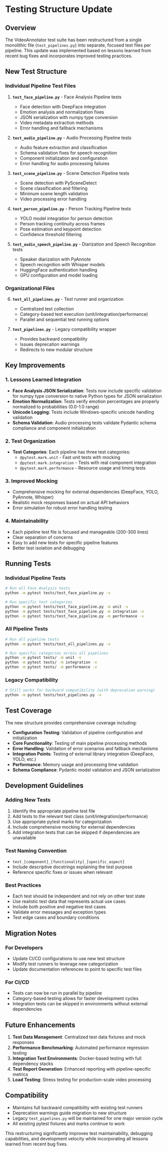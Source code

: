 # Testing Structure Update

## Overview

The VideoAnnotator test suite has been restructured from a single monolithic file (`test_pipelines.py`) into separate, focused test files per pipeline. This update was implemented based on lessons learned from recent bug fixes and incorporates improved testing practices.

## New Test Structure

### Individual Pipeline Test Files

1. **`test_face_pipeline.py`** - Face Analysis Pipeline tests
   - Face detection with DeepFace integration
   - Emotion analysis and normalization fixes
   - JSON serialization with numpy type conversion
   - Video metadata extraction methods
   - Error handling and fallback mechanisms

2. **`test_audio_pipeline.py`** - Audio Processing Pipeline tests
   - Audio feature extraction and classification
   - Schema validation fixes for speech recognition
   - Component initialization and configuration
   - Error handling for audio processing failures

3. **`test_scene_pipeline.py`** - Scene Detection Pipeline tests
   - Scene detection with PySceneDetect
   - Scene classification and filtering
   - Minimum scene length validation
   - Video processing error handling

4. **`test_person_pipeline.py`** - Person Tracking Pipeline tests
   - YOLO model integration for person detection
   - Person tracking continuity across frames
   - Pose estimation and keypoint detection
   - Confidence threshold filtering

5. **`test_audio_speech_pipeline.py`** - Diarization and Speech Recognition tests
   - Speaker diarization with PyAnnote
   - Speech recognition with Whisper models
   - HuggingFace authentication handling
   - GPU configuration and model loading

### Organizational Files

6. **`test_all_pipelines.py`** - Test runner and organization
   - Centralized test collection
   - Category-based test execution (unit/integration/performance)
   - Parallel and sequential test running options

7. **`test_pipelines.py`** - Legacy compatibility wrapper
   - Provides backward compatibility
   - Issues deprecation warnings
   - Redirects to new modular structure

## Key Improvements

### 1. Lessons Learned Integration
- **Face Analysis JSON Serialization**: Tests now include specific validation for numpy type conversion to native Python types for JSON serialization
- **Emotion Normalization**: Tests verify emotion percentages are properly normalized to probabilities (0.0-1.0 range)
- **Unicode Logging**: Tests include Windows-specific unicode handling validation
- **Schema Validation**: Audio processing tests validate Pydantic schema compliance and component initialization

### 2. Test Organization
- **Test Categories**: Each pipeline has three test categories:
  - `@pytest.mark.unit` - Fast unit tests with mocking
  - `@pytest.mark.integration` - Tests with real component integration
  - `@pytest.mark.performance` - Resource usage and timing tests

### 3. Improved Mocking
- Comprehensive mocking for external dependencies (DeepFace, YOLO, PyAnnote, Whisper)
- Realistic mock responses based on actual API behaviors
- Error simulation for robust error handling testing

### 4. Maintainability
- Each pipeline test file is focused and manageable (200-300 lines)
- Clear separation of concerns
- Easy to add new tests for specific pipeline features
- Better test isolation and debugging

## Running Tests

### Individual Pipeline Tests
```bash
# Run all Face Analysis tests
python -m pytest tests/test_face_pipeline.py -v

# Run specific test categories
python -m pytest tests/test_face_pipeline.py -m unit -v
python -m pytest tests/test_face_pipeline.py -m integration -v
python -m pytest tests/test_face_pipeline.py -m performance -v
```

### All Pipeline Tests
```bash
# Run all pipeline tests
python -m pytest tests/test_all_pipelines.py -v

# Run specific categories across all pipelines
python -m pytest tests/ -m unit -v
python -m pytest tests/ -m integration -v
python -m pytest tests/ -m performance -v
```

### Legacy Compatibility
```bash
# Still works for backward compatibility (with deprecation warning)
python -m pytest tests/test_pipelines.py -v
```

## Test Coverage

The new structure provides comprehensive coverage including:

- **Configuration Testing**: Validation of pipeline configuration and initialization
- **Core Functionality**: Testing of main pipeline processing methods
- **Error Handling**: Validation of error scenarios and fallback mechanisms
- **Integration Points**: Testing of external library integration (DeepFace, YOLO, etc.)
- **Performance**: Memory usage and processing time validation
- **Schema Compliance**: Pydantic model validation and JSON serialization

## Development Guidelines

### Adding New Tests
1. Identify the appropriate pipeline test file
2. Add tests to the relevant test class (unit/integration/performance)
3. Use appropriate pytest marks for categorization
4. Include comprehensive mocking for external dependencies
5. Add integration tests that can be skipped if dependencies are unavailable

### Test Naming Convention
- `test_[component]_[functionality]_[specific_aspect]`
- Include descriptive docstrings explaining the test purpose
- Reference specific fixes or issues when relevant

### Best Practices
- Each test should be independent and not rely on other test state
- Use realistic test data that represents actual use cases
- Include both positive and negative test cases
- Validate error messages and exception types
- Test edge cases and boundary conditions

## Migration Notes

### For Developers
- Update CI/CD configurations to use new test structure
- Modify test runners to leverage new categorization
- Update documentation references to point to specific test files

### For CI/CD
- Tests can now be run in parallel by pipeline
- Category-based testing allows for faster development cycles
- Integration tests can be skipped in environments without external dependencies

## Future Enhancements

1. **Test Data Management**: Centralized test data fixtures and mock responses
2. **Performance Benchmarking**: Automated performance regression testing
3. **Integration Test Environments**: Docker-based testing with full dependency stacks
4. **Test Report Generation**: Enhanced reporting with pipeline-specific metrics
5. **Load Testing**: Stress testing for production-scale video processing

## Compatibility

- Maintains full backward compatibility with existing test runners
- Deprecation warnings guide migration to new structure
- Legacy `test_pipelines.py` will be maintained for one major version cycle
- All existing pytest fixtures and marks continue to work

This restructuring significantly improves test maintainability, debugging capabilities, and development velocity while incorporating all lessons learned from recent bug fixes.
